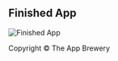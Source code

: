

## Finished App
![Finished App](http://i.giphy.com/l0HlQGzz2MQCKIBI4.gif)

Copyright © The App Brewery
